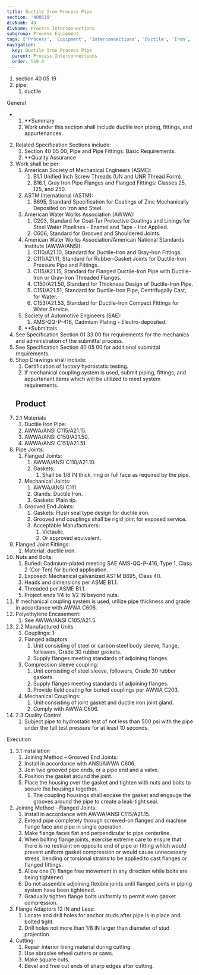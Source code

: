 ```yaml
---
title: Ductile Iron Process Pipe
section: '400519'
divNumb: 40
divName: Process Interconnections
subgroup: Process Equipment
tags: ['Process', 'Equipment', 'Interconnections', 'Ductile', 'Iron', 'Pipe']
navigation:
  key: Ductile Iron Process Pipe
  parent: Process Interconnections
  order: 519.0
---
```


   1. section 40 05 19
   1. pipe:
      1. ductile

General

* 
	1. **Summary
   1. Work under this section shall include ductile iron piping, fittings, and appurtenances. 
2. Related Specification Sections include:
	1. Section 40 05 00, Pipe and Pipe Fittings: Basic Requirements.
	2. **Quality Assurance
3. Work shall be per:
	1. American Society of Mechanical Engineers (ASME):
		1. B1.1 Unified Inch Screw Threads (UN and UNR Thread Form).
		2. B16.1, Gray Iron Pipe Flanges and Flanged Fittings: Classes 25, 125, and 250.
	2. ASTM International (ASTM):
		1. B695, Standard Specification for Coatings of Zinc Mechanically Deposited on Iron and Steel.
	3. American Water Works Association (AWWA):
		1. C203, Standard for Coal-Tar Protective Coatings and Linings for Steel Water Pipelines - Enamel and Tape - Hot Applied.
		2. C606, Standard for Grooved and Shouldered Joints.
	4. American Water Works Association/American National Standards Institute (AWWA/ANSI):
		1. C110/A21.10, Standard for Ductile-Iron and Gray-Iron Fittings.
		2. C111/A21.11, Standard for Rubber-Gasket Joints for Ductile-Iron Pressure Pipe and Fittings.
		3. C115/A21.15, Standard for Flanged Ductile-Iron Pipe with Ductile-Iron or Gray-Iron Threaded Flanges.
		4. C150/A21.50, Standard for Thickness Design of Ductile-Iron Pipe.
		5. C151/A21.51, Standard for Ductile-Iron Pipe, Centrifugally Cast, for Water.
		6. C153/A21.53, Standard for Ductile-Iron Compact Fittings for Water Service.
	5. Society of Automotive Engineers (SAE):
		1. AMS-QQ-P-416, Cadmium Plating - Electro-deposited.
	6. **Submittals
4. See Specification Section 01 33 00 for requirements for the mechanics and administration of the submittal process.
5. See Specification Section 40 05 00 for additional submittal requirements.
6. Shop Drawings shall include:
	1. Certification of factory hydrostatic testing.
	2. If mechanical coupling system is used, submit piping, fittings, and appurtenant items which will be utilized to meet system requirements.
   ## Product
1. 2.1 Materials
   1. Ductile Iron Pipe:
	1. AWWA/ANSI C115/A21.15.
	2. AWWA/ANSI C150/A21.50.
	3. AWWA/ANSI C151/A21.51.
2. Pipe Joints:
	1. Flanged Joints:
		1. AWWA/ANSI C110/A21.10.
		2. Gaskets: 
			1. Shall be 1/8 IN thick, ring or full face as required by the pipe.
	2. Mechanical Joints:
		1. AWWA/ANSI C111.
		2. Glands: Ductile Iron.
		3. Gaskets: Plain tip.
	3. Grooved End Joints:
		1. Gaskets: Flush seal type design for ductile iron.
		2. Grooved end couplings shall be rigid joint for exposed service. 
		3. Acceptable Manufacturers:
			1. Victaulic.
			2. Or approved equivalent.
3. Flanged Joint Fittings:
	1. Material: ductile iron.
4. Nuts and Bolts:
	1. Buried: Cadmium-plated meeting SAE AMS-QQ-P-416, Type 1, Class 2 (Cor-Ten) for buried application.
	2. Exposed: Mechanical galvanized ASTM B695, Class 40.
	3. Heads and dimensions per ASME B1.1.
	4. Threaded per ASME B1.1.
	5. Project ends 1/4 to 1/2 IN beyond nuts.
5. If mechanical coupling system is used, utilize pipe thickness and grade in accordance with AWWA C606.
6. Polyethylene Encasement:
      1. See AWWA/ANSI C105/A21.5.
1. 2.2 Manufactured Units
   1. Couplings:
      1. 
	1. Flanged adaptors:
		1. Unit consisting of steel or carbon steel body sleeve, flange, followers, Grade 30 rubber gaskets.
		2. Supply flanges meeting standards of adjoining flanges.
	2. Compression sleeve coupling:
		1. Unit consisting of steel sleeve, followers, Grade 30 rubber gaskets.
		2. Supply flanges meeting standards of adjoining flanges.
		3. Provide field coating for buried couplings per AWWA C203.
	3. Mechanical Couplings:
		1. Unit consisting of joint gasket and ductile iron joint gland.
		2. Comply with AWWA C606.
1. 2.3 Quality Control
   1. Subject pipe to hydrostatic test of not less than 500 psi with the pipe under the full test pressure for at least 10 seconds. 

Execution
1. 3.1 Installation
   1. Joining Method – Grooved End Joints:
	1. Install in accordance with ANSI/AWWA C606.
	2. Join two grooved pipe ends, or a pipe end and a valve.
	3. Position the gasket around the joint. 
	4. Place the housing over the gasket and tighten with nuts and bolts to secure the housings together. 
		1. The coupling housings shall encase the gasket and engauge the grooves around the pipe to create a leak-tight seal.
2. Joining Method - Flanged Joints:
	1. Install in accordance with AWWA/ANSI C115/A21.15.
	2. Extend pipe completely through screwed-on flanged and machine flange face and pipe in single operation.
	3. Make flange faces flat and perpendicular to pipe centerline.
	4. When bolting flange joints, exercise extreme care to ensure that there is no restraint on opposite end of pipe or fitting which would prevent uniform gasket compression or would cause unnecessary stress, bending or torsional strains to be applied to cast flanges or flanged fittings.
	5. Allow one (1) flange free movement in any direction while bolts are being tightened.
	6. Do not assemble adjoining flexible joints until flanged joints in piping system have been tightened.
	7. Gradually tighten flange bolts uniformly to permit even gasket compression.
3. Flange Adaptors 12 IN and Less:
	1. Locate and drill holes for anchor studs after pipe is in place and bolted tight.
	2. Drill holes not more than 1/8 IN larger than diameter of stud projection.
4. Cutting:
	1. Repair interior lining material during cutting.
	2. Use abrasive wheel cutters or saws.
	3. Make square cuts.
	4. Bevel and free cut ends of sharp edges after cutting.

